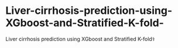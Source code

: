# Liver-cirrhosis-prediction-using-XGboost-and-Stratified-K-fold-
Liver cirrhosis prediction using XGboost and Stratified K-fold⚕
